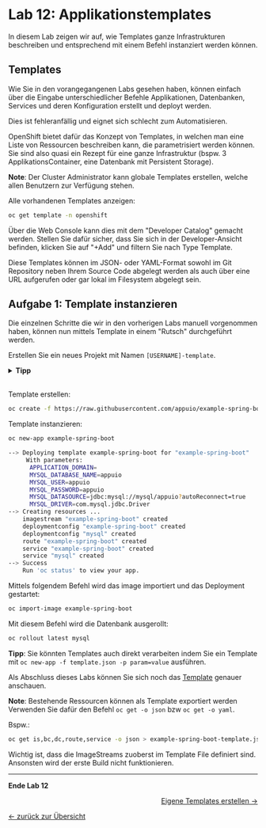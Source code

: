 # Lab 12: Applikationstemplates

In diesem Lab zeigen wir auf, wie Templates ganze Infrastrukturen beschreiben und entsprechend mit einem Befehl instanziert werden können.


## Templates

Wie Sie in den vorangegangenen Labs gesehen haben, können einfach über die Eingabe unterschiedlicher Befehle Applikationen, Datenbanken, Services und deren Konfiguration erstellt und deployt werden.

Dies ist fehleranfällig und eignet sich schlecht zum Automatisieren.

OpenShift bietet dafür das Konzept von Templates, in welchen man eine Liste von Ressourcen beschreiben kann, die parametrisiert werden können.
Sie sind also quasi ein Rezept für eine ganze Infrastruktur (bspw. 3 ApplikationsContainer, eine Datenbank mit Persistent Storage).

__Note__:
Der Cluster Administrator kann globale Templates erstellen, welche allen Benutzern zur Verfügung stehen.

Alle vorhandenen Templates anzeigen:

```bash
oc get template -n openshift
```

Über die Web Console kann dies mit dem "Developer Catalog" gemacht werden. Stellen Sie dafür sicher, dass Sie sich in der Developer-Ansicht befinden, klicken Sie auf "\+Add" und filtern Sie nach Type Template.

Diese Templates können im JSON- oder YAML-Format sowohl im Git Repository neben Ihrem Source Code abgelegt werden als auch über eine URL aufgerufen oder gar lokal im Filesystem abgelegt sein.


## Aufgabe 1: Template instanzieren

Die einzelnen Schritte die wir in den vorherigen Labs manuell vorgenommen haben, können nun mittels Template in einem "Rutsch" durchgeführt werden.

Erstellen Sie ein neues Projekt mit Namen `[USERNAME]-template`.

<details><summary><b>Tipp</b></summary>oc new-project [USERNAME]-template</details><br/>

Template erstellen:

```bash
oc create -f https://raw.githubusercontent.com/appuio/example-spring-boot-helloworld/master/example-spring-boot-template.json
```

Template instanzieren:

```bash
oc new-app example-spring-boot

--> Deploying template example-spring-boot for "example-spring-boot"
     With parameters:
      APPLICATION_DOMAIN=
      MYSQL_DATABASE_NAME=appuio
      MYSQL_USER=appuio
      MYSQL_PASSWORD=appuio
      MYSQL_DATASOURCE=jdbc:mysql://mysql/appuio?autoReconnect=true
      MYSQL_DRIVER=com.mysql.jdbc.Driver
--> Creating resources ...
    imagestream "example-spring-boot" created
    deploymentconfig "example-spring-boot" created
    deploymentconfig "mysql" created
    route "example-spring-boot" created
    service "example-spring-boot" created
    service "mysql" created
--> Success
    Run 'oc status' to view your app.

```

Mittels folgendem Befehl wird das image importiert und das Deployment gestartet:

```bash
oc import-image example-spring-boot
```

Mit diesem Befehl wird die Datenbank ausgerollt:

```bash
oc rollout latest mysql
```

__Tipp__:
Sie könnten Templates auch direkt verarbeiten indem Sie ein Template mit `oc new-app -f template.json -p param=value` ausführen.

Als Abschluss dieses Labs können Sie sich noch das [Template](https://github.com/appuio/example-spring-boot-helloworld/blob/master/example-spring-boot-template.json) genauer anschauen.

__Note__:
Bestehende Ressourcen können als Template exportiert werden
Verwenden Sie dafür den Befehl `oc get -o json` bzw `oc get -o yaml`.

Bspw.:

```bash
oc get is,bc,dc,route,service -o json > example-spring-boot-template.json
```

Wichtig ist, dass die ImageStreams zuoberst im Template File definiert sind.
Ansonsten wird der erste Build nicht funktionieren.

---

__Ende Lab 12__

<p width="100px" align="right"><a href="12_template_creation.md">Eigene Templates erstellen →</a></p>

[← zurück zur Übersicht](../README.md)
